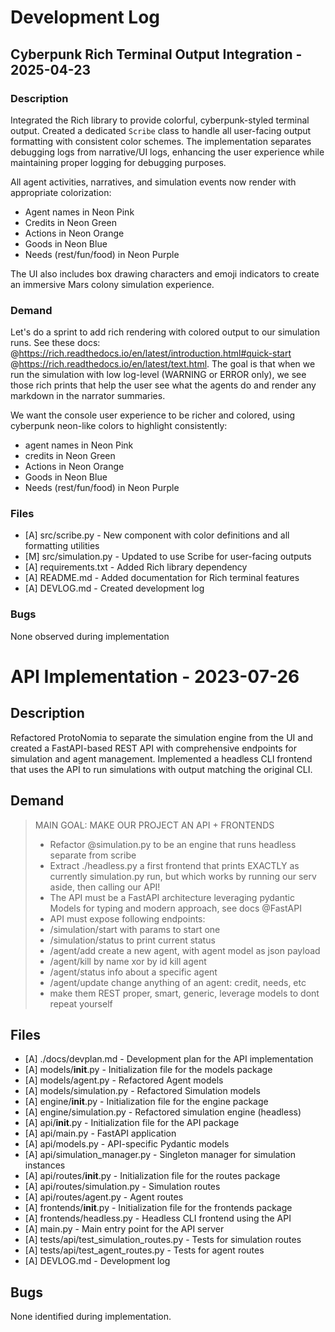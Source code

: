 # Development Log

## Cyberpunk Rich Terminal Output Integration - 2025-04-23

### Description
Integrated the Rich library to provide colorful, cyberpunk-styled terminal output. Created a dedicated `Scribe` class to handle all user-facing output formatting with consistent color schemes. The implementation separates debugging logs from narrative/UI logs, enhancing the user experience while maintaining proper logging for debugging purposes.

All agent activities, narratives, and simulation events now render with appropriate colorization:
- Agent names in Neon Pink
- Credits in Neon Green
- Actions in Neon Orange
- Goods in Neon Blue
- Needs (rest/fun/food) in Neon Purple

The UI also includes box drawing characters and emoji indicators to create an immersive Mars colony simulation experience.

### Demand
Let's do a sprint to add rich rendering with colored output to our simulation runs. See these docs: @https://rich.readthedocs.io/en/latest/introduction.html#quick-start  @https://rich.readthedocs.io/en/latest/text.html. The goal is that when we run the simulation with low log-level (WARNING or ERROR only), we see those rich prints that help the user see what the agents do and render any markdown in the narrator summaries.

We want the console user experience to be richer and colored, using cyberpunk neon-like colors to highlight consistently:
- agent names in Neon Pink
- credits in Neon Green
- Actions in Neon Orange
- Goods in Neon Blue
- Needs (rest/fun/food) in Neon Purple

### Files
- [A] src/scribe.py - New component with color definitions and all formatting utilities
- [M] src/simulation.py - Updated to use Scribe for user-facing outputs
- [A] requirements.txt - Added Rich library dependency
- [A] README.md - Added documentation for Rich terminal features
- [A] DEVLOG.md - Created development log

### Bugs
None observed during implementation 

# API Implementation - 2023-07-26

## Description
Refactored ProtoNomia to separate the simulation engine from the UI and created a FastAPI-based REST API with comprehensive endpoints for simulation and agent management. Implemented a headless CLI frontend that uses the API to run simulations with output matching the original CLI.

## Demand
> MAIN GOAL: MAKE OUR PROJECT AN API + FRONTENDS
> - Refactor @simulation.py to be an engine that runs headless separate from scribe
> - Extract ./headless.py a first frontend that prints EXACTLY as currently simulation.py run, but which works by running our serv aside, then calling our API!
> - The API must be a FastAPI architecture leveraging pydantic Models for typing and modern approach, see docs @FastAPI 
> - API must expose following endpoints:
> - /simulation/start with params to start one 
> - /simulation/status to print current status
> - /agent/add create a new agent, with agent model as json payload
> - /agent/kill by name xor by id kill agent
> - /agent/status info about a specific agent
> - /agent/update change anything of an agent: credit, needs, etc
> - make them REST proper, smart, generic, leverage models to dont repeat yourself

## Files
- [A] ./docs/devplan.md - Development plan for the API implementation
- [A] models/__init__.py - Initialization file for the models package
- [A] models/agent.py - Refactored Agent models
- [A] models/simulation.py - Refactored Simulation models
- [A] engine/__init__.py - Initialization file for the engine package
- [A] engine/simulation.py - Refactored simulation engine (headless)
- [A] api/__init__.py - Initialization file for the API package
- [A] api/main.py - FastAPI application
- [A] api/models.py - API-specific Pydantic models
- [A] api/simulation_manager.py - Singleton manager for simulation instances
- [A] api/routes/__init__.py - Initialization file for the routes package
- [A] api/routes/simulation.py - Simulation routes
- [A] api/routes/agent.py - Agent routes
- [A] frontends/__init__.py - Initialization file for the frontends package
- [A] frontends/headless.py - Headless CLI frontend using the API
- [A] main.py - Main entry point for the API server
- [A] tests/api/test_simulation_routes.py - Tests for simulation routes
- [A] tests/api/test_agent_routes.py - Tests for agent routes
- [A] DEVLOG.md - Development log

## Bugs
None identified during implementation. 